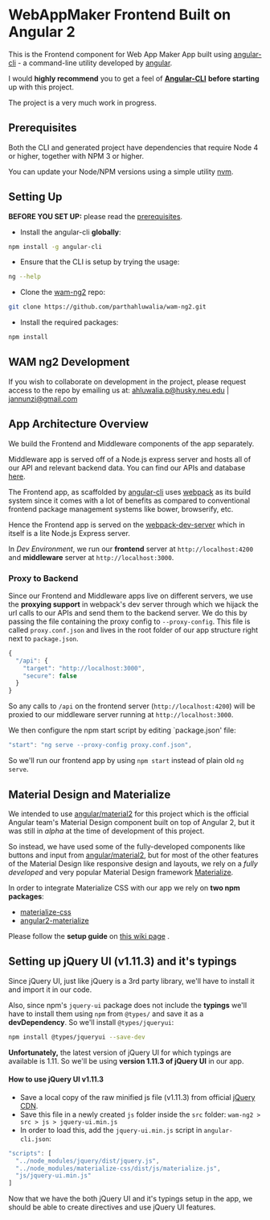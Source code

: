 # WebAppMaker Frontend Built on Angular 2

This is the Frontend component for Web App Maker App built using [angular-cli](https://github.com/angular/angular-cli) - a command-line utility developed by [angular](https://github.com/angular).

I would **highly recommend** you to get a feel of **[Angular-CLI](https://github.com/angular/angular-cli)** **before starting** up with this project.

The project is a very much work in progress.

## Prerequisites

Both the CLI and generated project have dependencies that require Node 4 or higher, together with NPM 3 or higher.

You can update your Node/NPM versions using a simple utility [nvm](https://github.com/creationix/nvm).

## Setting Up

**BEFORE YOU SET UP:** please read the [prerequisites](#prerequisites).

* Install the angular-cli **globally**:
```bash
npm install -g angular-cli
```

* Ensure that the CLI is setup by trying the usage:
```bash
ng --help
```

* Clone the [wam-ng2](https://github.com/parthahluwalia/wam-ng2) repo:
```bash
git clone https://github.com/parthahluwalia/wam-ng2.git
```

* Install the required packages:
```bash
npm install
```

## WAM ng2 Development

If you wish to collaborate on development in the project, please request access to the repo by emailing us at:
ahluwalia.p@husky.neu.edu | jannunzi@gmail.com

## App Architecture Overview

We build the Frontend and Middleware components of the app separately. 

Middleware app is served off of a Node.js express server and hosts all of our API and relevant backend data. You can find our APIs and database [here](https://github.com/jannunzi/WebAppMaker).

The Frontend app, as scaffolded by [angular-cli](https://github.com/angular/angular-cli) uses [webpack](https://webpack.github.io/docs/) as its build system since it comes with a lot of benefits as compared to conventional frontend package management systems like bower, browserify, etc. 

Hence the Frontend app is served on the [webpack-dev-server](https://webpack.github.io/docs/webpack-dev-server.html) which in itself is a lite Node.js Express server.

In _Dev Environment_, we run our **frontend** server at `http://localhost:4200` and **middleware** server at `http://localhost:3000`.

### Proxy to Backend

Since our Frontend and Middleware apps live on different servers, we use the **proxying support** in webpack's dev server through which we hijack the url calls to our APIs and send them to the backend server.
We do this by passing the file containing the proxy config to `--proxy-config`. This file is called `proxy.conf.json` and lives in the root folder of our app structure right next to `package.json`. 

```javascript
{
  "/api": {
    "target": "http://localhost:3000",
    "secure": false
  }
}
```

So any calls to `/api` on the frontend server (`http://localhost:4200`) will be proxied to our middleware server running at `http://localhost:3000`. 

We then configure the npm start script by editing `package.json' file:
```javascript
"start": "ng serve --proxy-config proxy.conf.json",
```

So we'll run our frontend app by using `npm start` instead of plain old `ng serve`.

## Material Design and Materialize

We intended to use [angular/material2](https://github.com/angular/material2) for this project which is the official Angular team's Material Design component built on top of Angular 2, but it was still in *alpha* at the time of development of this project. 

So instead, we have used some of the fully-developed components like buttons and input from [angular/material2](https://github.com/angular/material2), but for most of the other features of the Material Design like responsive design and layouts, we rely on a *fully developed* and very popular Material Design framework [Materialize](http://materializecss.com/).   

In order to integrate Materialize CSS with our app we rely on **two npm packages**:
* [materialize-css](https://www.npmjs.com/package/materialize-css)
* [angular2-materialize](https://www.npmjs.com/package/angular2-materialize)

Please follow the **setup guide** on [this wiki page](https://github.com/jannunzi/wam-ng2/wiki/Setting-up-Materialize-CSS) .

## Setting up jQuery UI (v1.11.3) and it's typings

Since jQuery UI, just like jQuery is a 3rd party library, we'll have to install it and import it in our code. 

Also, since npm's `jquery-ui` package does not include the **typings** we'll have to install them using `npm` from `@types/` and save it as a **devDependency**. So we'll install `@types/jqueryui`:

```bash
npm install @types/jqueryui --save-dev
```

**Unfortunately,** the latest version of jQuery UI for which typings are available is 1.11. So we'll be using **version 1.11.3 of jQuery UI** in our app.

#### How to use jQuery UI v1.11.3

* Save a local copy of the raw minified js file (v1.11.3) from official [jQuery CDN](http://code.jquery.com/ui/1.11.3/jquery-ui.min.js).
* Save this file in a newly created `js` folder inside the `src` folder: `wam-ng2 > src > js > jquery-ui.min.js`
* In order to load this, add the `jquery-ui.min.js` script in `angular-cli.json`:
```javascript
"scripts": [
  "../node_modules/jquery/dist/jquery.js",
  "../node_modules/materialize-css/dist/js/materialize.js",
  "js/jquery-ui.min.js"
]
```

Now that we have the both jQuery UI and it's typings setup in the app, we should be able to create directives and use jQuery UI features.
